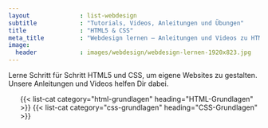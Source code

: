 ```yaml
---
layout              : list-webdesign
subtitle            : "Tutorials, Videos, Anleitungen und Übungen"
title               : "HTML5 & CSS"
meta_title          : "Webdesign lernen – Anleitungen und Videos zu HTML5, CSS, Webdesign & Co."
image:
  header            : images/webdesign/webdesign-lernen-1920x823.jpg
---
```

Lerne Schritt für Schritt HTML5 und CSS, um eigene Websites zu gestalten. Unsere Anleitungen und Videos helfen Dir dabei.
<!--more-->

<ul class="list-reset">
{{< list-cat category="html-grundlagen" heading="HTML-Grundlagen" >}}
{{< list-cat category="css-grundlagen" heading="CSS-Grundlagen" >}}
</ul>

